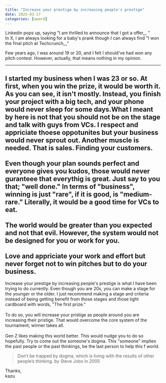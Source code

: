 ```yaml
---
title: "Increase your prestige by increasing people's prestige"
date: 2025-03-17
categories: [award]
---
```


Linkedin pops up, saying "I am thrilled to announce that I got a offer,,, "<br>
In X, I am always looking for a baby's prank though I can always find "I won the final pitch at Techcrunch,,,"<br>

Few years ago, I was around 19 or 20, and I felt I should've had won any pitch contest. However, actually, that means nothing in my opinion. <br>

----
I started my business when I was 23 or so. At first, when you win the prize, it would be worth it. As you can see, it isn't mostly. Instead, you finish your project with a big tech, and your phone would never sleep for some days.What I meant by here is not that you should not be on the stage and talk with guys from VCs. I respect and appriciate thoese oppotunites but your business would never sprout out. Another muscle is needed. That is sales. Finding your customers.<br>
<br>
Even though your plan sounds perfect and everyone gives you kudos, those would never guranteee that everythig is great. Just say to you that; "well done." In terms of "business", winning is just "rare", if it is good, is "medium-rare." Literally, it would be a good time for VCs to eat.<br>
<br>
The world would be greater than you expected and not that evil. However, the system would not be designed for you or work for you. <br>
<br>
Love and appriciate your work and effort but never forget not to win pitches but to do your business.<br>
----
Increase your prestige by increasing people's prestige is what I have been trying to do currently. Even though you are 20s, you can make a stage for the younger or the older. I just recommend making a stage and criteria instead of being getting benefit from those stages and those light cardboard with words, "The first prize."
<br>
<br>
To do so, you will increase your pristige as people around you are increasing their pristige. That would overcome the core system of the tournament; winner takes all.
<br>
<br>
Gen Z likes making this world better. This would nudge you to do so hopefully. Try to come out the someone's dogma. This "someone" implies the past people or the past thinkings, be the last person to help this f world.

>Don’t be trapped by dogma, which is living with the results of other people’s thinking.  by Steve Jobs in 2005

Thanks, <br>
kazu